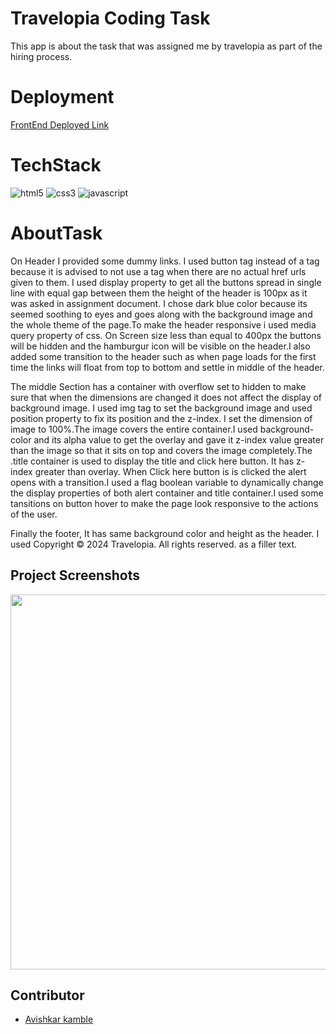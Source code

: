 # Travelopia Coding Task
This app is about the task that was assigned me by travelopia as part of the hiring process.

# Deployment
[FrontEnd Deployed Link](https://glittery-yeot-d2f6ad.netlify.app/)

# TechStack

<img src="https://img.shields.io/badge/HTML5-E34F26?style=for-the-badge&logo=html5&logoColor=white" alt="html5" />
<img src="https://img.shields.io/badge/CSS3-1572B6?style=for-the-badge&logo=css3&logoColor=white" alt="css3" /> 
<img src="https://img.shields.io/badge/JavaScript-323330?style=for-the-badge&logo=javascript&logoColor=F7DF1E" alt="javascript" />

# AboutTask

On Header I provided some dummy links. I used button tag instead of a tag because it is advised to not use a tag when there are no actual href urls given to them. I used display property to get all the buttons spread in single line with equal gap between them the height of the header is 100px as it was asked in assignment document. I chose dark blue color because its seemed soothing to eyes and goes along with the background image and the whole theme of the page.To make the header responsive i used media query property of css. On Screen size less than equal to 400px the buttons will be hidden and the hamburgur icon will be visible on the header.I also added some transition to the header such as when page loads for the first time the links will float from top to bottom and settle in middle of the header.

 The middle Section has a container with overflow set to hidden to make sure that when the dimensions are changed it does not affect the display of background image. I used img tag to set the background image and used position property to fix its position and the z-index. I set the dimension of image to 100%.The image covers the entire container.I used background-color and its alpha value to get the overlay and gave it z-index value greater than the image so that it sits on top and covers the image completely.The .title container is used to display the title and click here button. It has z-index greater than overlay. When Click here button is is clicked the alert opens with a transition.I used a flag boolean variable to dynamically change the display properties of both alert container and title container.I used some tansitions on button hover to make the page look responsive to the actions of the user.

 Finally the footer, It has same background color and height as the header. I used Copyright © 2024 Travelopia. All rights reserved. as a filler text.

## Project Screenshots

<img src="https://i.ibb.co/q9vJJVc/Screenshot-2024-02-03-142205.png"  width="600" >

## Contributor
- [Avishkar kamble](https://github.com/aavishkark)
